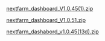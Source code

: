 
[nextfarm_dashboard_V1.0.45(1).zip](https://github.com/user-attachments/files/17060519/nextfarm_dashboard_V1.0.45.1.zip)





[nextfarm_dashboard_V1.0.51.zip](https://github.com/user-attachments/files/17258964/nextfarm_dashboard_V1.0.51.zip)





[nextfarm_dashabord_v1.0.45(13d).zip](https://github.com/user-attachments/files/17243144/nextfarm_dashabord_v1.0.45.13d.zip)







